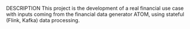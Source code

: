 DESCRIPTION
    This project is the development of a real financial use case with inputs coming from the financial data generator ATOM, using stateful (Flink, Kafka) data processing.